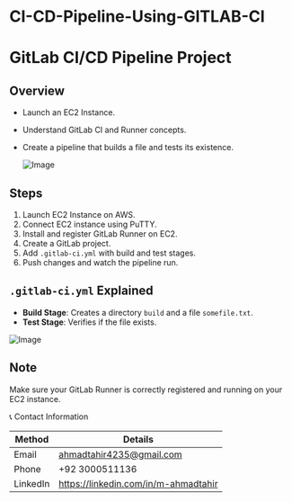 # CI-CD-Pipeline-Using-GITLAB-CI
# GitLab CI/CD Pipeline Project

## Overview
- Launch an EC2 Instance.
- Understand GitLab CI and Runner concepts.
- Create a pipeline that builds a file and tests its existence.

  ![Image](https://github.com/user-attachments/assets/2dca93f0-dfe1-43fe-bcbe-5246d4edc23f)
  

## Steps

1. Launch EC2 Instance on AWS.
2. Connect EC2 instance using PuTTY.
3. Install and register GitLab Runner on EC2.
4. Create a GitLab project.
5. Add `.gitlab-ci.yml` with build and test stages.
6. Push changes and watch the pipeline run.

## `.gitlab-ci.yml` Explained

- **Build Stage**: Creates a directory `build` and a file `somefile.txt`.
- **Test Stage**: Verifies if the file exists.

![Image](https://github.com/user-attachments/assets/eff360ef-ea80-4484-a533-833303cb9b52)

## Note
Make sure your GitLab Runner is correctly registered and running on your EC2 instance.


📞 Contact Information

| **Method** | **Details**                  |
|------------|------------------------------|
| Email      | ahmadtahir4235@gmail.com     |
| Phone      | +92 3000511136               |
| LinkedIn   | https://linkedin.com/in/m-ahmadtahir |
